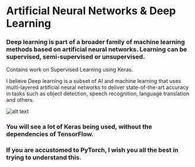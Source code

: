 # Artificial Neural Networks & Deep Learning

### Deep learning is part of a broader family of machine learning methods based on artificial neural networks. Learning can be supervised, semi-supervised or unsupervised.

Contains work on Supervised Learning using Keras.

I believe Deep learning is a subset of AI and machine learning that uses multi-layered artificial neural networks to deliver state-of-the-art accuracy in tasks such as object detection, speech recognition, language translation and others.

![alt text](https://www.ibm.com/blogs/systems/wp-content/uploads/2018/01/deeplearning1.png)

### You will see a lot of Keras being used, without the dependencies of TensorFlow.
### If you are accustomed to PyTorch, I wish you all the best in trying to understand this.
